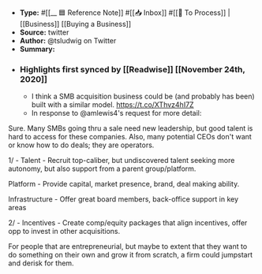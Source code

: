 - **Type:** #[[__ 🟦  Reference Note]] #[[📥 Inbox]] #[[📝 To Process]] | [[Business]] [[Buying a Business]]
- **Source:**  twitter
- **Author:** @tsludwig on Twitter
- **Summary:**
- ### Highlights first synced by [[Readwise]] [[November 24th, 2020]]
    - I think a SMB acquisition business could be (and probably has been) built with a similar model. https://t.co/XThvz4hI7Z 
    - In response to @amlewis4's request for more detail:

Sure. Many SMBs going thru a sale need new leadership, but good talent is hard to access for these companies. Also, many potential CEOs don't want or know how to do deals; they are operators.

1/ 
    - Talent - Recruit top-caliber, but undiscovered talent seeking more autonomy, but also support from a parent group/platform.

Platform - Provide capital, market presence, brand, deal making ability.

Infrastructure - Offer great board members, back-office support in key areas

2/ 
    - Incentives - Create comp/equity packages that align incentives, offer opp to invest in other acquisitions.

For people that are entrepreneurial, but maybe to extent that they want to do something on their own and grow it from scratch, a firm could jumpstart and derisk for them. 
